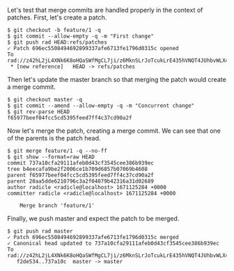 Let's test that merge commits are handled properly in the context of patches.
First, let's create a patch.
``` (stderr) RAD_SOCKET=/dev/null
$ git checkout -b feature/1 -q
$ git commit --allow-empty -q -m "First change"
$ git push rad HEAD:refs/patches
✓ Patch 696ec5508494692899337afe6713fe1796d0315c opened
To rad://z42hL2jL4XNk6K8oHQaSWfMgCL7ji/z6MknSLrJoTcukLrE435hVNQT4JUhbvWLX4kUzqkEStBU8Vi
 * [new reference]   HEAD -> refs/patches
```

Then let's update the master branch so that merging the patch would create a merge commit.
```
$ git checkout master -q
$ git commit --amend --allow-empty -q -m "Concurrent change"
$ git rev-parse HEAD
f65977beef04fcc5cd5395feed7ff4c37cd90a2f
```

Now let's merge the patch, creating a merge commit. We can see that one of the
parents is the patch head.
```
$ git merge feature/1 -q --no-ff
$ git show --format=raw HEAD
commit 737a10cfa29111afeb0d43cf3545cee386b939ec
tree b4eecafa9be2f2006ce1b709d6857b07069b4608
parent f65977beef04fcc5cd5395feed7ff4c37cd90a2f
parent 20aa5dde6210796c3a2f04079b42316a31d02689
author radicle <radicle@localhost> 1671125284 +0000
committer radicle <radicle@localhost> 1671125284 +0000

    Merge branch 'feature/1'

```

Finally, we push master and expect the patch to be merged.
``` (stderr) RAD_SOCKET=/dev/null
$ git push rad master
✓ Patch 696ec5508494692899337afe6713fe1796d0315c merged
✓ Canonical head updated to 737a10cfa29111afeb0d43cf3545cee386b939ec
To rad://z42hL2jL4XNk6K8oHQaSWfMgCL7ji/z6MknSLrJoTcukLrE435hVNQT4JUhbvWLX4kUzqkEStBU8Vi
   f2de534..737a10c  master -> master
```
